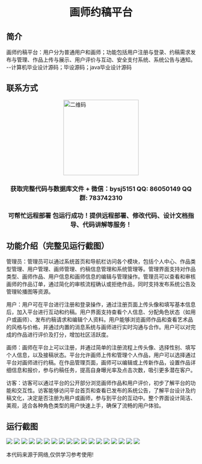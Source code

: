 <p><h1 align="center">画师约稿平台</h1></p>

## 简介
画师约稿平台：用户分为普通用户和画师；功能包括用户注册与登录、约稿需求发布与管理、作品上传与展示、用户评价与互动、安全支付系统、系统公告与通知。    --计算机毕业设计源码；毕设源码；java毕业设计源码


## 联系方式
<img src="https://bs-1329754181.cos.ap-shanghai.myqcloud.com/wx.jpg" alt="二维码" style="display: block; margin: 0 auto;" width="200px">
<p><h3 align="center">获取完整代码与数据库文件 + 微信：bysj5151 QQ: 86050149 QQ群: 783742310</h3></p>
<p><h3 align="center">可帮忙远程部署 包运行成功！提供远程部署、修改代码、设计文档指导、代码讲解等服务！</h3></p>

## 功能介绍（完整见运行截图）
管理员：管理员可以通过系统首页和导航栏访问各个模块，包括个人中心、作品类型管理、用户管理、画师管理、约稿信息管理和系统管理等。管理界面支持对作品类型、画师作品、用户信息和画师信息的编辑与管理操作。管理员可以查看和审核画师的作品订单，通过简化的审核流程确认或拒绝作品，同时支持发布系统公告及管理轮播图等资源。

用户：用户可在平台进行注册和登录操作，通过注册页面上传头像和填写基本信息后，加入平台进行互动和约稿。用户界面支持查看个人信息、分配角色状态（如用户或画师）、发布约稿请求和编辑个人资料。用户能够浏览画师作品和查看艺术品的风格与价格，并通过内置的消息系统与画师进行实时沟通与合作。用户可以对完成的作品进行评价及打分，增加社区活跃度。

画师：画师在平台上可以注册，并通过简单的注册流程上传头像、选择性别、填写个人信息，以及接稿状态。平台允许画师上传和管理个人作品，用户可以选择通过平台对画师进行约稿。在作品管理页面，画师可以编辑或上传新作品，设置作品详细信息和报价，参与约稿任务，提高自身曝光率及点击次数，吸引更多潜在客户。

访客：访客可以通过平台的公开部分浏览画师作品和用户评价，初步了解平台的功能和交互性。访客能够访问平台首页和查看已发布的系统公告，了解平台设计及约稿文化，决定是否注册为用户或画师，参与到平台的互动中。整个界面设计简洁、美观，适合各种角色类型的用户快速上手，确保了流畅的用户体验。


## 运行截图
![](https://bs-1329754181.cos.ap-shanghai.myqcloud.com/spring/ArtistCommissionPlatform/img/001.jpg)
![](https://bs-1329754181.cos.ap-shanghai.myqcloud.com/spring/ArtistCommissionPlatform/img/002.jpg)
![](https://bs-1329754181.cos.ap-shanghai.myqcloud.com/spring/ArtistCommissionPlatform/img/003.jpg)
![](https://bs-1329754181.cos.ap-shanghai.myqcloud.com/spring/ArtistCommissionPlatform/img/004.jpg)
![](https://bs-1329754181.cos.ap-shanghai.myqcloud.com/spring/ArtistCommissionPlatform/img/005.jpg)
![](https://bs-1329754181.cos.ap-shanghai.myqcloud.com/spring/ArtistCommissionPlatform/img/006.jpg)
![](https://bs-1329754181.cos.ap-shanghai.myqcloud.com/spring/ArtistCommissionPlatform/img/007.jpg)
![](https://bs-1329754181.cos.ap-shanghai.myqcloud.com/spring/ArtistCommissionPlatform/img/008.jpg)
![](https://bs-1329754181.cos.ap-shanghai.myqcloud.com/spring/ArtistCommissionPlatform/img/009.jpg)
![](https://bs-1329754181.cos.ap-shanghai.myqcloud.com/spring/ArtistCommissionPlatform/img/010.jpg)
![](https://bs-1329754181.cos.ap-shanghai.myqcloud.com/spring/ArtistCommissionPlatform/img/011.jpg)
![](https://bs-1329754181.cos.ap-shanghai.myqcloud.com/spring/ArtistCommissionPlatform/img/012.jpg)
![](https://bs-1329754181.cos.ap-shanghai.myqcloud.com/spring/ArtistCommissionPlatform/img/013.jpg)
![](https://bs-1329754181.cos.ap-shanghai.myqcloud.com/spring/ArtistCommissionPlatform/img/014.jpg)
![](https://bs-1329754181.cos.ap-shanghai.myqcloud.com/spring/ArtistCommissionPlatform/img/015.jpg)
![](https://bs-1329754181.cos.ap-shanghai.myqcloud.com/spring/ArtistCommissionPlatform/img/016.jpg)
![](https://bs-1329754181.cos.ap-shanghai.myqcloud.com/spring/ArtistCommissionPlatform/img/017.jpg)
![](https://bs-1329754181.cos.ap-shanghai.myqcloud.com/spring/ArtistCommissionPlatform/img/018.jpg)

<p>本代码来源于网络,仅供学习参考使用!</p>
